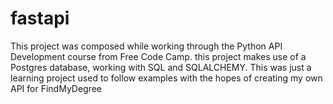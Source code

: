 # fastapi
This project was composed while working through the Python API Development course from Free Code Camp. 
this project makes use of a Postgres database, working with SQL and SQLALCHEMY.
This was just a learning project used to follow examples with the hopes of creating my own API for FindMyDegree
